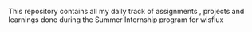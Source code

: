 
This repository contains all my daily track of assignments , projects and learnings done during the Summer Internship program for wisflux
